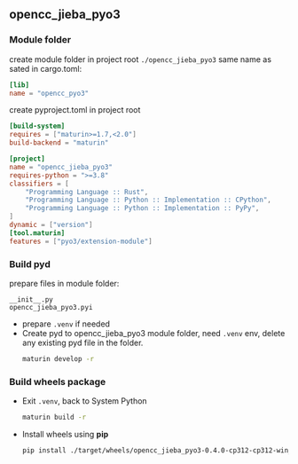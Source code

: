 ## opencc_jieba_pyo3

### Module folder
create module folder in project root `./opencc_jieba_pyo3` same name as sated in cargo.toml:

```toml
[lib]
name = "opencc_pyo3"
```
create pyproject.toml in project root
```toml
[build-system]
requires = ["maturin>=1.7,<2.0"]
build-backend = "maturin"

[project]
name = "opencc_jieba_pyo3"
requires-python = ">=3.8"
classifiers = [
    "Programming Language :: Rust",
    "Programming Language :: Python :: Implementation :: CPython",
    "Programming Language :: Python :: Implementation :: PyPy",
]
dynamic = ["version"]
[tool.maturin]
features = ["pyo3/extension-module"]
```
### Build pyd
prepare files in module folder:
```
__init__.py
opencc_jieba_pyo3.pyi
```

- prepare `.venv` if needed
- Create pyd to opencc_jieba_pyo3 module folder, need `.venv` env, delete any existing pyd file in the folder.
    ```bash
    maturin develop -r
    ``` 
### Build wheels package
- Exit `.venv`, back to System Python
    ```bash
    maturin build -r
    ```
- Install wheels using **pip**
    ```bash
    pip install ./target/wheels/opencc_jieba_pyo3-0.4.0-cp312-cp312-win_amd64.whl --force-reinstall
    ```
